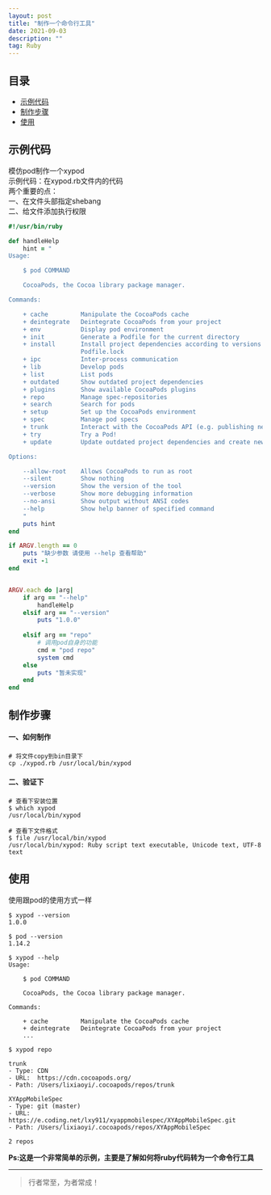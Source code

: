 ```yaml
---
layout: post
title: "制作一个命令行工具"
date: 2021-09-03
description: ""
tag: Ruby
---
```




## 目录
* [示例代码](#content1)
* [制作步骤](#content2)
* [使用](#content3)



<!-- ************************************************ -->
## <a id="content1">示例代码</a>

模仿pod制作一个xypod<br>
示例代码：在xypod.rb文件内的代码<br>
两个重要的点：    
一、在文件头部指定shebang      
二、给文件添加执行权限     

```ruby
#!/usr/bin/ruby

def handleHelp
    hint = "
Usage:

    $ pod COMMAND

    CocoaPods, the Cocoa library package manager.

Commands:

    + cache         Manipulate the CocoaPods cache
    + deintegrate   Deintegrate CocoaPods from your project
    + env           Display pod environment
    + init          Generate a Podfile for the current directory
    + install       Install project dependencies according to versions from a
                    Podfile.lock
    + ipc           Inter-process communication
    + lib           Develop pods
    + list          List pods
    + outdated      Show outdated project dependencies
    + plugins       Show available CocoaPods plugins
    + repo          Manage spec-repositories
    + search        Search for pods
    + setup         Set up the CocoaPods environment
    + spec          Manage pod specs
    + trunk         Interact with the CocoaPods API (e.g. publishing new specs)
    + try           Try a Pod!
    + update        Update outdated project dependencies and create new Podfile.lock

Options:

    --allow-root    Allows CocoaPods to run as root
    --silent        Show nothing
    --version       Show the version of the tool
    --verbose       Show more debugging information
    --no-ansi       Show output without ANSI codes
    --help          Show help banner of specified command
    "
    puts hint
end

if ARGV.length == 0 
    puts "缺少参数 请使用 --help 查看帮助"
    exit -1
end


ARGV.each do |arg|
    if arg == "--help"
        handleHelp
    elsif arg == "--version"
        puts "1.0.0"
        
    elsif arg == "repo"
        # 调用pod自身的功能
        cmd = "pod repo"
        system cmd
    else 
        puts "暂未实现"
    end
end
```

<!-- ************************************************ -->
## <a id="content2">制作步骤</a>

#### **一、如何制作**
```shell
# 将文件copy到bin目录下
cp ./xypod.rb /usr/local/bin/xypod
```

#### **二、验证下**
```shell
# 查看下安装位置
$ which xypod
/usr/local/bin/xypod

# 查看下文件格式
$ file /usr/local/bin/xypod
/usr/local/bin/xypod: Ruby script text executable, Unicode text, UTF-8 text
```

<!-- ************************************************ -->
## <a id="content3">使用</a>
使用跟pod的使用方式一样

```shell
$ xypod --version
1.0.0

$ pod --version
1.14.2
```

```shell
$ xypod --help
Usage:

    $ pod COMMAND

    CocoaPods, the Cocoa library package manager.

Commands:

    + cache         Manipulate the CocoaPods cache
    + deintegrate   Deintegrate CocoaPods from your project
    ...
```

```shell
$ xypod repo

trunk
- Type: CDN
- URL:  https://cdn.cocoapods.org/
- Path: /Users/lixiaoyi/.cocoapods/repos/trunk

XYAppMobileSpec
- Type: git (master)
- URL:  https://e.coding.net/lxy911/xyappmobilespec/XYAppMobileSpec.git
- Path: /Users/lixiaoyi/.cocoapods/repos/XYAppMobileSpec

2 repos
```

**Ps:这是一个非常简单的示例，主要是了解如何将ruby代码转为一个命令行工具**

----------
>  行者常至，为者常成！


